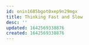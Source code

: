 ```yaml
---
id: onin1685bgot0xep9n29mgx
title: Thinking Fast and Slow
desc: ''
updated: 1642569338876
created: 1642569338876
---
```


